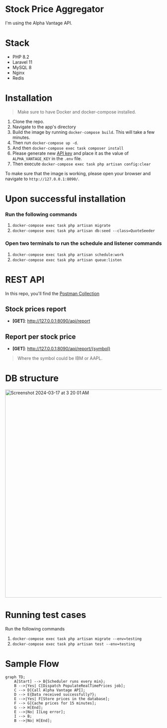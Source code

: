 # Stock Price Aggregator

I'm using the Alpha Vantage API.

# Stack

- PHP 8.2
- Laravel 11
- MySQL 8
- Nginx
- Redis

# Installation

> Make sure to have Docker and docker-compose installed.

1. Clone the repo.
2. Navigate to the app's directory
3. Build the image by running `docker-compose build`. This will take a few minutes.
4. Then run `docker-compose up -d`.
5. And then `docker-compose exec task composer install`
6. Please generate new [API key](https://www.alphavantage.co/support/#api-key) and place it as the value of `ALPHA_VANTAGE_KEY` in the `.env` file. 
7. Then execute `docker-compose exec task php artisan config:clear`

To make sure that the image is working, please open your browser and navigate to `http://127.0.0.1:8090/`.

# Upon successful installation

### Run the following commands

1. `docker-compose exec task php artisan migrate`
2. `docker-compose exec task php artisan db:seed --class=QuoteSeeder`

### Open two terminals to run the schedule and listener commands

1. `docker-compose exec task php artisan schedule:work`
2. `docker-compose exec task php artisan queue:listen`

# REST API

In this repo, you'll find the [Postman Collection](https://github.com/a-wagdy/task/blob/main/postman_collection.json)

## Stock prices report

- **[GET]**: http://127.0.0.1:8090/api/report

## Report per stock price

- **[GET]**: http://127.0.0.1:8090/api/report/{symbol}
> Where the symbol could be IBM or AAPL.

# DB structure

<img width="669" alt="Screenshot 2024-03-17 at 3 20 01 AM" src="https://github.com/a-wagdy/task/assets/64163189/99382300-06d1-4433-97c7-d6a2b5d3609d">

# Running test cases

Run the following commands

1. `docker-compose exec task php artisan migrate --env=testing`
2. `docker-compose exec task php artisan test --env=testing`

# Sample Flow

```mermaid
graph TD;
    A[Start] --> B{Scheduler runs every min};
    B -->|Yes| C[Dispatch PopulateRealTimePrices job];
    C --> D[Call Alpha Vantage API];
    D --> E{Data received successfully?};
    E -->|Yes| F[Store prices in the database];
    F --> G[Cache prices for 15 minutes];
    G --> H[End];
    E -->|No| I[Log error];
    I --> B;
    B -->|No| H[End];
```


